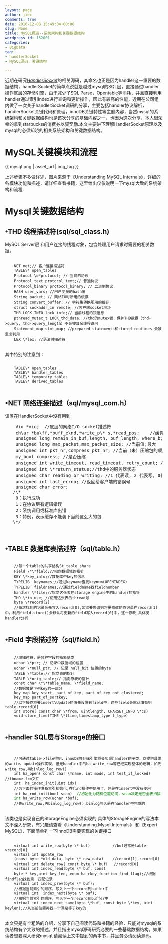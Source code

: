 ```yaml
---
layout: page
author: jiec
comments: true
date: 2010-12-08 15:49:04+00:00
slug: None
title: MySQL概览--系统架构和关键数据结构
wordpress_id: 152001
categories:
- BigData
tag:
- handlerSocket
- MySQL源码，关键结构

---
```


近期在研究[_HandlerSocket_](https://github.com/ahiguti/HandlerSocket-Plugin-for-MySQL)的相关源码，其命名也正是因为handler这一重要的数据结构，handlerSocket的简单点说就是越过mysql的SQL层，直接通过handler操作底层的存储引擎，由于减少了SQL Parse，Opentable等消耗，并且直接利用handler通过索引index进行查询和更新操作，因此有较高的性能，近期在公司组内做了一次关于handlerSocket调研的分享，主要包括handler协议解析，handlerSocket关键代码和原理，innoDB关键特性等主题内容，当然mysql的系统架构和关键数据结构也是该次分享的基础内容之一，也因为这次分享，本人很荣幸的拿到starbucks的消费券以资奖励.本文主要讲下理解HandlerSocket原理以及mysql的必须知晓的相关系统架构和关键数据结构。<!-- more -->

 

 

# MySQL关键模块和流程

 

{{ mysql.png | asset_url | img_tag }}

 

上述步骤不多做详述，图片来源于《Understanding MySQL Internals》，详细的各模块功能和描述，请详细查看书籍，这里给出仅仅说明一下mysql大致的系统架构和流程.

 

 

# **Mysql关键数据结构**

 

 

## •THD 线程描述符(sql/sql_class.h)

 

MySQL Server层 和用户连接的线程对象，包含处理用户请求时需要的相关数据。

 

  <pre>
  <code> 
    NET net;// 客户连接描述符
    TABLE\* open_tables  
    Protocol \ø*protocol; // 当前的协议
    Protocol_text protocol_text;// 普通协议
    Protocol_binary protocol_binary; // 二进制协议
    HASH user_vars; //用户变量的hash值
    String packet; // 网络IO时所用的缓存
    String convert_buffer; // 字符集转换所用的缓存
    struct sockaddr_in remote; //客户端socket地址
    THR_LOCK_INFO lock_info;// 当前线程的锁信息
    pthread_mutex_t LOCK_thd_data; //thd的mutex锁，保护THD数据（thd->query, thd->query_length）不会被其余线程访问
    Statement_map stmt_map; //prepared statements和stored routines 会被重复利用
    LEX \*lex; //语法树描述符
</code>
</pre>


其中特别的注意到：
<pre>
<code>
    TABLE\* open_tables      
    TABLE\* handler_tables
    TABLE\* temporary_tables
    TABLE\* derived_tables
</code>
</pre>

## •NET 网络连接描述（sql/mysql_com.h）

 该类在HandlerSocket中没有用到
    
 <pre
    
 <code>
    Vio *vio;  //底层的网络I/O socket描述符
    ch\ar *bu\ff,*buff_e\nd,*write_p\* s,*read_pos;    //缓存相关
    unsigned long remain_in_buf,length, buf_length, where_b;
    unsigned long max_packet,max_packet_size; //当前值;最大
    unsigned int pkt_nr,compress_pkt_nr; //当前（未）压缩包的顺序值
    my_bool compress; //是否压缩
    unsigned int write_timeout, read_timeout, retry_count; //最大等待时间
    unsigned int \*return_status;//thd中的服务器状态
    unsigned char reading_or_writing; //1 代表读, 2 代表写, 0代表无状态 
    unsigned int last_errno; //返回给客户端的错误号
    unsigned char error;
   /\*
    0：执行成功
    1：在协议层有逻辑错误
    2：系统调用或标准库出错
    3：特例，表示缓存不能装下当前这么大的包
   \*/ 

</code>
</pre>

  






## •TABLE 数据库表描述符（sql/table.h）


<pre>
<code> 
    //每一个table的共享结构St_table_share
    Field \*\*field;//指向数据域的指针
    KEY \*key_info;//数据库中key的信息
    TYPELIB  keynames;//通过keyname查找keynum(OPENINDEX)
    TYPELIB  fieldnames;//通过fieldname找fieldnumber
    handler \*file;//指向这张表在storage engine中的handler的指针
    THD \*in_use; //使用这张表的thread号
    byte \*record[2] ;
    //每次找到的记录会先写入record[0],如需要修改则将要修改的原记录在record[1]中，利用field.store()会默认将更新的field写入record[0]中，逐一修改,具体见handler分析
</code>
</pre>




## •Field 字段描述符（sql/field.h）

  
 <pre>
 <code>   
    //域描述符，是各种字段的抽象基类
    uchar \*ptr; // 记录中数据域的位置
    uchar \*null_ptr; // 记录 null_bit 位置的byte
    TABLE \*table;// 指向表的指针
    TABLE \*orig_table;// 指向原表的指针
    const char \*\*table_name, \*field_name;
    //数据域是下列key的一部分
    key_map key_start, part_of_key, part_of_key_not_clustered;
    key_map part_of_sortkey;
    //以下操作将要insert\Update的值先设置到field中，这些field会默认填充到table.record[0]
    int store( const char \*from, uintlength, CHARSET_INFO \*cs)
    void store_time(TIME \*ltime,timestamp_type t_type) 
</code>
</pre>




  




## •handler SQL层与Storage的接口


<pre>
<code>
    
    //可通过table->file得到，innoDB等存储引擎将会实现handler的子类，以提供具体的write、update操作实现，但是handler中的ha_write_row等已经实现整体的逻辑，如先write_row,再binlog_log_row()
    int ha_open( const char \*name, int mode, int test_if_locked) //tbname.frm文件
    int</span>  ha_index_init(uint idx)   
    //为下面的操作准备索引初始化,在find操作中使用了，但是在insert中没有使用
    int</span> ha_rnd_init(bool scan)  <span style="color: #008000">//初始化为随机位置访问，scan决定是否全表扫描
    int</span> ha_write_row(uchar *buf);	
    //先write_row,再binlog_log_row(),binlog写入是在handler中完成的
</code>
</pre>


该类也是实现自己的StorageEngine必须实现的,具体的StorageEngine的写法本文不深入研究，有兴趣请查看《Understanding.Mysql.Internals》 和《Expert MySQL》，下面简单列一下InnoDB需要实现的关键接口

<pre>
<code>
    virtual int write_row(byte \* buf)			//buf通常是table->record[0]
    virtual int update_row
    (const byte *old_data, byte \* new_data)  	//record[1],record[0]
    virtual int delete_row( const byte \* buf）  //record[0]
    virtual int index_read(byte \* buf, const 
    byte * key,uint key_len, enum ha_rkey_function find_flag);//根据findflag找到第一匹配记录
    virtual int index_prev(byte \* buf);
    //根据当前索引的顺序，写入上一个record到buffer中
    virtual int  index_next(byte \* buf);
    //根据当前索引的顺序，写入下一个record到buffer中
    virtual int index_next_same(byte \*buf, const byte \*key, uint keylen);//从当前位置再找一个满足等于key的
</code>
</pre>



  




本文只是有个粗略的介绍，分享下自己阅读代码和书籍的经验，只能对mysql的系统结构有个大致的描述，并且指出mysql源码研究必要的一些基础数据结构。如果读者想要深入研究mysql,请阅读上文中提到的两本书，并且务必请阅读源码。

